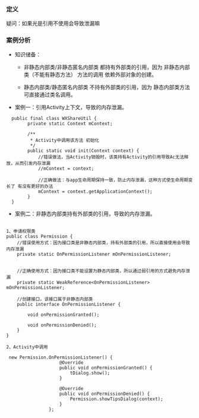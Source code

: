 
### 定义
 疑问：如果光是引用不使用会导致泄漏嘛
### 案例分析

* 知识储备： 

  * 非静态内部类/非静态匿名内部类 都持有外部类的引用，因为 非静态内部类（不能有静态方法）
方法的调用 依赖外部对象的创建。

  * 静态内部类/静态匿名内部类 不持有外部类的引用，因为 静态内部类方法 可直接通过类名调用。


* 案例一：引用Activity上下文，导致的内存泄漏。

```
  public final class WXShareUtil {
        private static Context mContext;
           
        /**
         * Activity中调用该方法 初始化
         */
        public static void init(Context context) {
            //错误做法，当Activity销毁时，该类持有Activity的引用导致Ac无法释放，从而引发内存泄漏
            //mContext = context;
            
            //正确做法：与app生命周期保持一致，防止内存泄漏，这种方式使生命周期变长了 有没有更好的办法
            mContext = context.getApplicationContext();
        }
  }
```

* 案例二：非静态内部类持有外部类的引用，导致的内存泄漏。 

```

1、申请权限类
public class Permission {
    //错误使用方式：因为接口类是非静态内部类，持有外部类的引用，所以直接使用会导致内存泄漏
    private static OnPermissionListener mOnPermissionListener;
    
    
    //正确使用方式：因为接口类不能设置为静态内部类，所以通过弱引用的方式避免内存泄漏
    private static WeakReference<OnPermissionListener> mOnPermissionListener;
    
    //创建接口，该接口属于非静态内部类
    public interface OnPermissionListener {
    
        void onPermissionGranted();
        
        void onPermissionDenied();
    }
}

2、Activity中调用

 new Permission.OnPermissionListener() {
                    @Override
                    public void onPermissionGranted() {
                        tDialog.show();
                    }

                    @Override
                    public void onPermissionDenied() {
                        Permission.showTipsDialog(context);
                    }
                };

```
